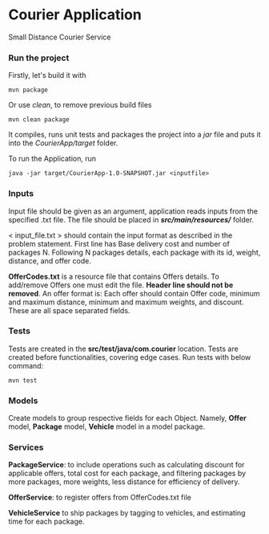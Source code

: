 # Courier Application
Small Distance Courier Service

### Run the project

Firstly, let's build it with 
    
    mvn package

Or use _clean_, to remove previous build files

    mvn clean package

It compiles, runs unit tests and packages the project into a _jar_ file and puts it into the _CourierApp/target_ folder.

To run the Application, run

    java -jar target/CourierApp-1.0-SNAPSHOT.jar <inputfile>

### Inputs
Input file should be given as an argument, application reads inputs from the specified .txt file. The file should be placed in _**src/main/resources/**_ folder.

< input_file.txt > should contain the input format as described in the problem statement.
First line has Base delivery cost and number of packages N. Following N packages details, each package with its id, weight, distance, and offer code. 

**OfferCodes.txt** is a resource file that contains Offers details. To add/remove Offers one must edit the file. **Header line should not be removed**. An offer format is: Each offer should contain Offer code, minimum and maximum distance, minimum and maximum weights, and discount. These are all space separated fields.

### Tests

Tests are created in the **src/test/java/com.courier** location. Tests are created before functionalities, covering edge cases.
Run tests with below command:

    mvn test

### Models

Create models to group respective fields for each Object.
Namely, **Offer** model, **Package** model, **Vehicle** model in a model package.

### Services

**PackageService**: to include operations such as calculating discount for applicable offers, total cost for each package, and filtering packages by more packages, more weights, less distance for efficiency of delivery.

**OfferService**: to register offers from OfferCodes.txt file

**VehicleService** to ship packages by tagging to vehicles, and estimating time for each package.